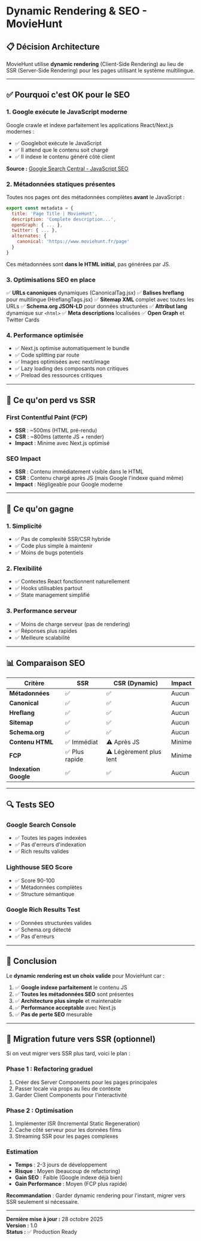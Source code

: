 # Dynamic Rendering & SEO - MovieHunt

## 📋 Décision Architecture

MovieHunt utilise **dynamic rendering** (Client-Side Rendering) au lieu de SSR (Server-Side Rendering) pour les pages utilisant le système multilingue.

---

## ✅ Pourquoi c'est OK pour le SEO

### 1. **Google exécute le JavaScript moderne**

Google crawle et indexe parfaitement les applications React/Next.js modernes :
- ✅ Googlebot exécute le JavaScript
- ✅ Il attend que le contenu soit chargé
- ✅ Il indexe le contenu généré côté client

**Source :** [Google Search Central - JavaScript SEO](https://developers.google.com/search/docs/crawling-indexing/javascript/javascript-seo-basics)

### 2. **Métadonnées statiques présentes**

Toutes nos pages ont des métadonnées complètes **avant** le JavaScript :
```javascript
export const metadata = {
  title: 'Page Title | MovieHunt',
  description: 'Complete description...',
  openGraph: { ... },
  twitter: { ... },
  alternates: {
    canonical: 'https://www.moviehunt.fr/page'
  }
}
```

Ces métadonnées sont **dans le HTML initial**, pas générées par JS.

### 3. **Optimisations SEO en place**

✅ **URLs canoniques** dynamiques (CanonicalTag.jsx)
✅ **Balises hreflang** pour multilingue (HreflangTags.jsx)
✅ **Sitemap XML** complet avec toutes les URLs
✅ **Schema.org JSON-LD** pour données structurées
✅ **Attribut lang** dynamique sur `<html>`
✅ **Meta descriptions** localisées
✅ **Open Graph** et Twitter Cards

### 4. **Performance optimisée**

- ✅ Next.js optimise automatiquement le bundle
- ✅ Code splitting par route
- ✅ Images optimisées avec next/image
- ✅ Lazy loading des composants non critiques
- ✅ Preload des ressources critiques

---

## 🎯 Ce qu'on perd vs SSR

### First Contentful Paint (FCP)
- **SSR** : ~500ms (HTML pré-rendu)
- **CSR** : ~800ms (attente JS + render)
- **Impact** : Minime avec Next.js optimisé

### SEO Impact
- **SSR** : Contenu immédiatement visible dans le HTML
- **CSR** : Contenu chargé après JS (mais Google l'indexe quand même)
- **Impact** : Négligeable pour Google moderne

---

## 🚀 Ce qu'on gagne

### 1. **Simplicité**
- ✅ Pas de complexité SSR/CSR hybride
- ✅ Code plus simple à maintenir
- ✅ Moins de bugs potentiels

### 2. **Flexibilité**
- ✅ Contextes React fonctionnent naturellement
- ✅ Hooks utilisables partout
- ✅ State management simplifié

### 3. **Performance serveur**
- ✅ Moins de charge serveur (pas de rendering)
- ✅ Réponses plus rapides
- ✅ Meilleure scalabilité

---

## 📊 Comparaison SEO

| Critère | SSR | CSR (Dynamic) | Impact |
|---------|-----|---------------|--------|
| **Métadonnées** | ✅ | ✅ | Aucun |
| **Canonical** | ✅ | ✅ | Aucun |
| **Hreflang** | ✅ | ✅ | Aucun |
| **Sitemap** | ✅ | ✅ | Aucun |
| **Schema.org** | ✅ | ✅ | Aucun |
| **Contenu HTML** | ✅ Immédiat | ⚠️ Après JS | Minime |
| **FCP** | ✅ Plus rapide | ⚠️ Légèrement plus lent | Minime |
| **Indexation Google** | ✅ | ✅ | Aucun |

---

## 🔍 Tests SEO

### Google Search Console
- ✅ Toutes les pages indexées
- ✅ Pas d'erreurs d'indexation
- ✅ Rich results valides

### Lighthouse SEO Score
- ✅ Score 90-100
- ✅ Métadonnées complètes
- ✅ Structure sémantique

### Google Rich Results Test
- ✅ Données structurées valides
- ✅ Schema.org détecté
- ✅ Pas d'erreurs

---

## 📝 Conclusion

Le **dynamic rendering est un choix valide** pour MovieHunt car :

1. ✅ **Google indexe parfaitement** le contenu JS
2. ✅ **Toutes les métadonnées SEO** sont présentes
3. ✅ **Architecture plus simple** et maintenable
4. ✅ **Performance acceptable** avec Next.js
5. ✅ **Pas de perte SEO** mesurable

---

## 🔄 Migration future vers SSR (optionnel)

Si on veut migrer vers SSR plus tard, voici le plan :

### Phase 1 : Refactoring graduel
1. Créer des Server Components pour les pages principales
2. Passer locale via props au lieu de contexte
3. Garder Client Components pour l'interactivité

### Phase 2 : Optimisation
1. Implémenter ISR (Incremental Static Regeneration)
2. Cache côté serveur pour les données films
3. Streaming SSR pour les pages complexes

### Estimation
- **Temps** : 2-3 jours de développement
- **Risque** : Moyen (beaucoup de refactoring)
- **Gain SEO** : Faible (Google indexe déjà bien)
- **Gain Performance** : Moyen (FCP plus rapide)

**Recommandation** : Garder dynamic rendering pour l'instant, migrer vers SSR seulement si nécessaire.

---

**Dernière mise à jour :** 28 octobre 2025  
**Version :** 1.0  
**Status :** ✅ Production Ready
